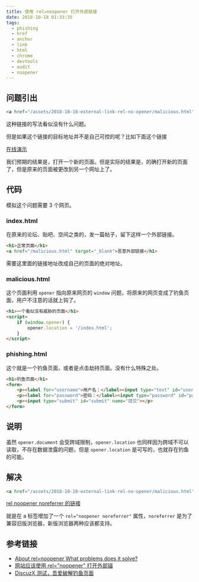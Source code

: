 ```yaml
---
title: 使用 rel=noopener 打开外部链接
date: 2018-10-18 01:33:35
tags:
  - phishing
  - href
  - anchor
  - link
  - html
  - chrome
  - devtools
  - audit
  - noopener
---
```


## 问题引出

```html
<a href="/assets/2018-10-18-external-link-rel-no-opener/malicious.html" target="_blank">在线演示</a>
```

这种链接的写法看似没有什么问题。

但是如果这个链接的目标地址并不是自己可控的呢？比如下面这个链接

<a href="/assets/2018-10-18-external-link-rel-no-opener/malicious.html" target="_blank">在线演示</a>

我们预期的结果是，打开一个新的页面。但是实际的结果是，的确打开新的页面了，但是原来的页面被更改到另一个网址上了。

## 代码

模拟这个问题需要 3 个网页。

### index.html

在原来的论坛、贴吧、空间之类的，发一篇帖子，留下这样一个外部链接。

```html
<h1>正常页面</h1>
<a href="/malicious.html" target="_blank">恶意外部链接</h1>
```

需要这里面的链接地址改成自己的页面的绝对地址。

### malicious.html

这个页面利用 `opener` 指向原来网页的 `window` 问题，将原来的网页变成了钓鱼页面，用户不注意的话就上钩了。

```html
<h1>一个看似没有威胁的页面</h1>
<script>
    if (window.opener) {
        opener.location = '/index.html';
    }
</script>
```

### phishing.html

这个就是一个钓鱼页面，或者是点击劫持页面。没有什么特殊之处。

```html
<h1>钓鱼页面</h1>
<form>
    <p><label for="username">用户名：</label><input type="text" id="username" name="username"></p>
    <p><label for="password">密码：</label><input type="password" id="password" name="password"></p>
    <p><input type="submit" id="submit" name="提交"></p>
</form>
```

## 说明

虽然 `opener.document` 会受跨域限制，`opener.location` 也同样因为跨域不可以读取，不存在数据泄露的问题，但是 `opener.location` 是可写的，也就存在钓鱼的可能。

## 解决

```html
<a href="/assets/2018-10-18-external-link-rel-no-opener/malicious.html" target="_blank" rel="noopener noreferrer">rel noopener noreferrer 的链接</a>
```

<a href="/assets/2018-10-18-external-link-rel-no-opener/malicious.html" target="_blank" rel="noopener noreferrer">rel noopener noreferrer 的链接</a>

就是在 a 标签增加了一个 `rel="noopener noreferrer"` 属性，`noreferrer` 是为了兼容旧版浏览器，新版浏览器两种应该都支持。

## 参考链接

* [About rel=noopener What problems does it solve?][rel-noopener-problem-mathiasbynens]
* [网站应该使用 rel="noopener" 打开外部锚][chrome-devtools-audit-noopener]
* [DiscuzX 测试，吾爱破解钓鱼页面][52pojie-phishing]

[rel-noopener-problem-mathiasbynens]: https://mathiasbynens.github.io/rel-noopener/
[chrome-devtools-audit-noopener]: https://developers.google.com/web/tools/lighthouse/audits/noopener
[52pojie-phishing]: https://github.com/ganlvtech/52pojie-phishing/

